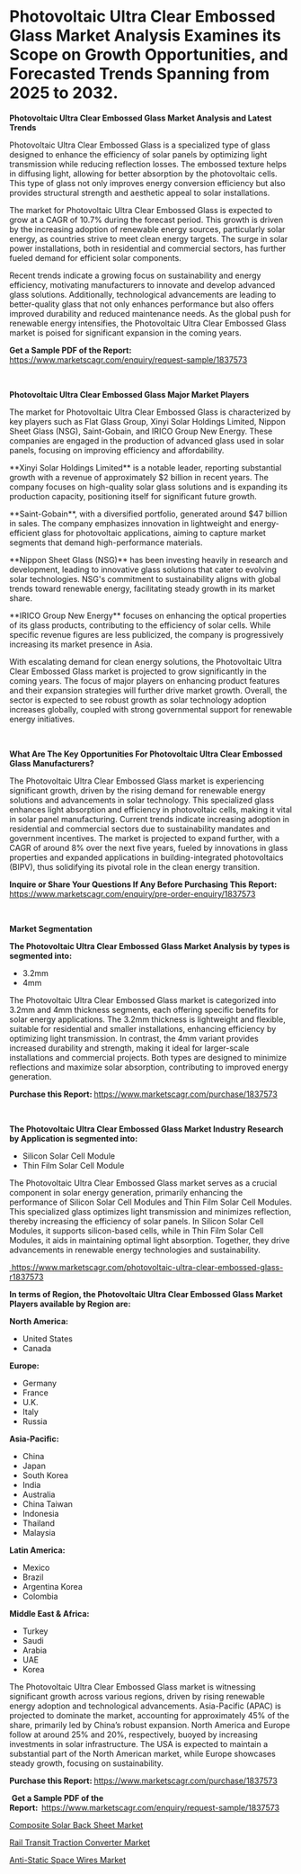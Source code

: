 <p><h1>Photovoltaic Ultra Clear Embossed Glass Market Analysis Examines its Scope on Growth Opportunities, and Forecasted Trends Spanning from 2025 to 2032.</h1></p><p><strong>Photovoltaic Ultra Clear Embossed Glass Market Analysis and Latest Trends</strong></p>
<p><p>Photovoltaic Ultra Clear Embossed Glass is a specialized type of glass designed to enhance the efficiency of solar panels by optimizing light transmission while reducing reflection losses. The embossed texture helps in diffusing light, allowing for better absorption by the photovoltaic cells. This type of glass not only improves energy conversion efficiency but also provides structural strength and aesthetic appeal to solar installations.</p><p>The market for Photovoltaic Ultra Clear Embossed Glass is expected to grow at a CAGR of 10.7% during the forecast period. This growth is driven by the increasing adoption of renewable energy sources, particularly solar energy, as countries strive to meet clean energy targets. The surge in solar power installations, both in residential and commercial sectors, has further fueled demand for efficient solar components.</p><p>Recent trends indicate a growing focus on sustainability and energy efficiency, motivating manufacturers to innovate and develop advanced glass solutions. Additionally, technological advancements are leading to better-quality glass that not only enhances performance but also offers improved durability and reduced maintenance needs. As the global push for renewable energy intensifies, the Photovoltaic Ultra Clear Embossed Glass market is poised for significant expansion in the coming years.</p></p>
<p><strong>Get a Sample PDF of the Report:&nbsp;</strong> <a href="https://www.marketscagr.com/enquiry/request-sample/1837573?utm_campaign=2010&utm_medium=2&utm_source=Github&utm_content=ia&utm_term=07042025&utm_id=photovoltaic-ultra-clear-embossed-glass">https://www.marketscagr.com/enquiry/request-sample/1837573</a></p>
<p>&nbsp;</p>
<p><strong>Photovoltaic Ultra Clear Embossed Glass Major Market Players</strong></p>
<p><p>The market for Photovoltaic Ultra Clear Embossed Glass is characterized by key players such as Flat Glass Group, Xinyi Solar Holdings Limited, Nippon Sheet Glass (NSG), Saint-Gobain, and IRICO Group New Energy. These companies are engaged in the production of advanced glass used in solar panels, focusing on improving efficiency and affordability.</p><p>**Xinyi Solar Holdings Limited** is a notable leader, reporting substantial growth with a revenue of approximately $2 billion in recent years. The company focuses on high-quality solar glass solutions and is expanding its production capacity, positioning itself for significant future growth. </p><p>**Saint-Gobain**, with a diversified portfolio, generated around $47 billion in sales. The company emphasizes innovation in lightweight and energy-efficient glass for photovoltaic applications, aiming to capture market segments that demand high-performance materials.</p><p>**Nippon Sheet Glass (NSG)** has been investing heavily in research and development, leading to innovative glass solutions that cater to evolving solar technologies. NSG's commitment to sustainability aligns with global trends toward renewable energy, facilitating steady growth in its market share.</p><p>**IRICO Group New Energy** focuses on enhancing the optical properties of its glass products, contributing to the efficiency of solar cells. While specific revenue figures are less publicized, the company is progressively increasing its market presence in Asia.</p><p>With escalating demand for clean energy solutions, the Photovoltaic Ultra Clear Embossed Glass market is projected to grow significantly in the coming years. The focus of major players on enhancing product features and their expansion strategies will further drive market growth. Overall, the sector is expected to see robust growth as solar technology adoption increases globally, coupled with strong governmental support for renewable energy initiatives.</p></p>
<p>&nbsp;</p>
<p><strong>What Are The Key Opportunities For Photovoltaic Ultra Clear Embossed Glass Manufacturers?</strong></p>
<p><p>The Photovoltaic Ultra Clear Embossed Glass market is experiencing significant growth, driven by the rising demand for renewable energy solutions and advancements in solar technology. This specialized glass enhances light absorption and efficiency in photovoltaic cells, making it vital in solar panel manufacturing. Current trends indicate increasing adoption in residential and commercial sectors due to sustainability mandates and government incentives. The market is projected to expand further, with a CAGR of around 8% over the next five years, fueled by innovations in glass properties and expanded applications in building-integrated photovoltaics (BIPV), thus solidifying its pivotal role in the clean energy transition.</p></p>
<p><strong>Inquire or Share Your Questions If Any Before Purchasing This Report:</strong> <a href="https://www.marketscagr.com/enquiry/pre-order-enquiry/1837573?utm_campaign=2010&utm_medium=2&utm_source=Github&utm_content=ia&utm_term=07042025&utm_id=photovoltaic-ultra-clear-embossed-glass">https://www.marketscagr.com/enquiry/pre-order-enquiry/1837573</a></p>
<p>&nbsp;</p>
<p><strong>Market Segmentation</strong></p>
<p><strong>The Photovoltaic Ultra Clear Embossed Glass Market Analysis by types is segmented into:</strong></p>
<p><ul><li>3.2mm</li><li>4mm</li></ul></p>
<p><p>The Photovoltaic Ultra Clear Embossed Glass market is categorized into 3.2mm and 4mm thickness segments, each offering specific benefits for solar energy applications. The 3.2mm thickness is lightweight and flexible, suitable for residential and smaller installations, enhancing efficiency by optimizing light transmission. In contrast, the 4mm variant provides increased durability and strength, making it ideal for larger-scale installations and commercial projects. Both types are designed to minimize reflections and maximize solar absorption, contributing to improved energy generation.</p></p>
<p><strong>Purchase this Report:&nbsp;</strong><a href="https://www.marketscagr.com/purchase/1837573?utm_campaign=2010&utm_medium=2&utm_source=Github&utm_content=ia&utm_term=07042025&utm_id=photovoltaic-ultra-clear-embossed-glass">https://www.marketscagr.com/purchase/1837573</a></p>
<p>&nbsp;</p>
<p><strong>The Photovoltaic Ultra Clear Embossed Glass Market Industry Research by Application is segmented into:</strong></p>
<p><ul><li>Silicon Solar Cell Module</li><li>Thin Film Solar Cell Module</li></ul></p>
<p><p>The Photovoltaic Ultra Clear Embossed Glass market serves as a crucial component in solar energy generation, primarily enhancing the performance of Silicon Solar Cell Modules and Thin Film Solar Cell Modules. This specialized glass optimizes light transmission and minimizes reflection, thereby increasing the efficiency of solar panels. In Silicon Solar Cell Modules, it supports silicon-based cells, while in Thin Film Solar Cell Modules, it aids in maintaining optimal light absorption. Together, they drive advancements in renewable energy technologies and sustainability.</p></p>
<p><a href="https://www.marketscagr.com/photovoltaic-ultra-clear-embossed-glass-r1837573?utm_campaign=2010&utm_medium=2&utm_source=Github&utm_content=ia&utm_term=07042025&utm_id=photovoltaic-ultra-clear-embossed-glass">&nbsp;https://www.marketscagr.com/photovoltaic-ultra-clear-embossed-glass-r1837573</a></p>
<p><strong>In terms of Region, the Photovoltaic Ultra Clear Embossed Glass Market Players available by Region are:</strong></p>
<p>
    <p> <strong> North America: </strong>
        <ul>
            <li>United States</li>
            <li>Canada</li>
        </ul>
        </p> 
    <p> <strong> Europe: </strong>
        <ul>
            <li>Germany</li>
            <li>France</li>
            <li>U.K.</li>
            <li>Italy</li>
            <li>Russia</li>
        </ul>
        </p> 
    <p> <strong> Asia-Pacific: </strong>
        <ul>
            <li>China</li>
            <li>Japan</li>
            <li>South Korea</li>
            <li>India</li>
            <li>Australia</li>
            <li>China Taiwan</li>
            <li>Indonesia</li>
            <li>Thailand</li>
            <li>Malaysia</li>
        </ul>
        </p> 
    <p> <strong> Latin America: </strong>
        <ul>
            <li>Mexico</li>
            <li>Brazil</li>
            <li>Argentina Korea</li>
            <li>Colombia</li>
        </ul>
        </p> 
    <p> <strong> Middle East & Africa: </strong>
        <ul>
            <li>Turkey</li>
            <li>Saudi</li>
            <li>Arabia</li>
            <li>UAE</li>
            <li>Korea</li>
        </ul>
    </p>
    </p>
<p><p>The Photovoltaic Ultra Clear Embossed Glass market is witnessing significant growth across various regions, driven by rising renewable energy adoption and technological advancements. Asia-Pacific (APAC) is projected to dominate the market, accounting for approximately 45% of the share, primarily led by China’s robust expansion. North America and Europe follow at around 25% and 20%, respectively, buoyed by increasing investments in solar infrastructure. The USA is expected to maintain a substantial part of the North American market, while Europe showcases steady growth, focusing on sustainability.</p></p>
<p><strong>Purchase this Report: </strong><a href="https://www.marketscagr.com/purchase/1837573?utm_campaign=2010&utm_medium=2&utm_source=Github&utm_content=ia&utm_term=07042025&utm_id=photovoltaic-ultra-clear-embossed-glass">https://www.marketscagr.com/purchase/1837573</a></p>
<p>&nbsp;<strong>Get a Sample PDF of the Report:&nbsp;&nbsp;</strong><a href="https://www.marketscagr.com/enquiry/request-sample/1837573?utm_campaign=2010&utm_medium=2&utm_source=Github&utm_content=ia&utm_term=07042025&utm_id=photovoltaic-ultra-clear-embossed-glass">https://www.marketscagr.com/enquiry/request-sample/1837573</a></p>
<p><strong></strong></p>
<p><p><a href="https://github.com/BryceTownsendr/Market-Research-Report-List-7/blob/main/composite-solar-back-sheet-market.md?utm_campaign=2010&utm_medium=2&utm_source=Github&utm_content=ia&utm_term=07042025&utm_id=photovoltaic-ultra-clear-embossed-glass">Composite Solar Back Sheet Market</a></p><p><a href="https://github.com/camacrokesw2/Market-Research-Report-List-1/blob/main/rail-transit-traction-converter-market.md?utm_campaign=2010&utm_medium=2&utm_source=Github&utm_content=ia&utm_term=07042025&utm_id=photovoltaic-ultra-clear-embossed-glass">Rail Transit Traction Converter Market</a></p><p><a href="https://github.com/beberjuban9a/Market-Research-Report-List-1/blob/main/anti-static-space-wires-market.md?utm_campaign=2010&utm_medium=2&utm_source=Github&utm_content=ia&utm_term=07042025&utm_id=photovoltaic-ultra-clear-embossed-glass">Anti-Static Space Wires Market</a></p></p>